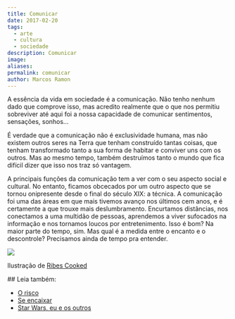 ```yaml
---
title: Comunicar
date: 2017-02-20
tags:
  - arte
  - cultura
  - sociedade
description: Comunicar
image: 
aliases: 
permalink: comunicar
author: Marcos Ramon
---
```

A essência da vida em sociedade é a comunicação. Não tenho nenhum dado que comprove isso, mas acredito realmente que o que nos permitiu sobreviver até aqui foi a nossa capacidade de comunicar sentimentos, sensações, sonhos…

É verdade que a comunicação não é exclusividade humana, mas não existem outros seres na Terra que tenham construído tantas coisas, que tenham transformado tanto a sua forma de habitar e conviver uns com os outros. Mas ao mesmo tempo, também destruímos tanto o mundo que fica difícil dizer que isso nos traz só vantagem.

A principais funções da comunicação tem a ver com o seu aspecto social e cultural. No entanto, ficamos obcecados por um outro aspecto que se tornou onipresente desde o final do século XIX: a técnica. A comunicação foi uma das áreas em que mais tivemos avanço nos últimos cem anos, e é certamente a que trouxe mais deslumbramento. Encurtamos distâncias, nos conectamos a uma multidão de pessoas, aprendemos a viver sufocados na informação e nos tornamos loucos por entretenimento. Isso é bom? Na maior parte do tempo, sim. Mas qual é a medida entre o encanto e o descontrole? Precisamos ainda de tempo pra entender.

<img src="/assets/img/comunicar-medium.jpeg">

Ilustração de [Ribes Cooked](http://www.ribescooked.com/)


<div class="leia-tambem" markdown="1">
## Leia também:

- <a href="/o-risco">O risco</a>
- <a href="/se-encaixar">Se encaixar</a>
- <a href="/star-wars-eu-e-os-outros">Star Wars, eu e os outros</a>
</div>